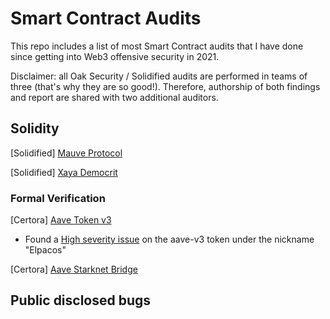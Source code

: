 # Smart Contract Audits
This repo includes a list of most Smart Contract audits that I have done since getting into Web3 offensive security in 2021.

Disclaimer: all Oak Security / Solidified audits are performed in teams of three (that's why they are so good!). Therefore, authorship of both findings and report are shared with two additional auditors.


## Solidity
[Solidified] [Mauve Protocol](https://github.com/solidified-platform/audits/blob/master/Audit%20Report%20-%20Mauve.pdf)

[Solidified] [Xaya Democrit](https://github.com/solidified-platform/audits/blob/master/Audit%20Report%20-%20Xaya%20Democrit.pdf)

### Formal Verification
[Certora] [Aave Token v3](https://www.certora.com/wp-content/uploads/2022/09/Formal-Verification-Report-of-AAVE-Token-V3.pdf)
- Found a [High severity issue](https://twitter.com/vn_martinez_/status/1578288861683142656?s=20) on the aave-v3 token under the nickname "Elpacos" 

[Certora] [Aave Starknet Bridge](https://www.certora.com/wp-content/uploads/2022/10/Formal-Verification-Report-of-Aave-Starknet-Bridge-3.pdf)


## Public disclosed bugs
